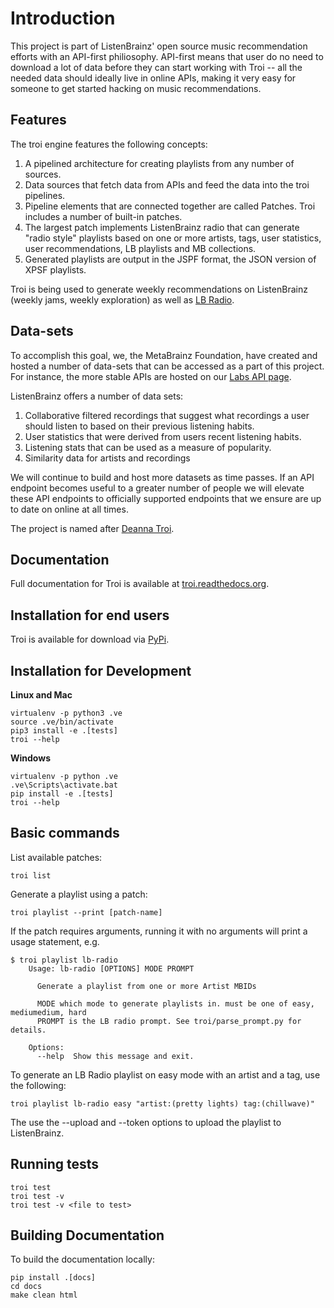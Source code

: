 # Introduction

This project is part of ListenBrainz' open source music recommendation efforts with an API-first
philiosophy. API-first means that user do no need to download a lot of data before they
can start working with Troi -- all the needed data should ideally live in online APIs, making
it very easy for someone to get started hacking on music recommendations.

## Features

The troi engine features the following concepts:

1. A pipelined architecture for creating playlists from any number of sources.
2. Data sources that fetch data from APIs and feed the data into the troi pipelines.
3. Pipeline elements that are connected together are called Patches. Troi includes a number of built-in patches.
4. The largest patch implements ListenBrainz radio that can generate "radio style" playlists based on one or more
artists, tags, user statistics, user recommendations, LB playlists and MB collections.
5. Generated playlists are output in the JSPF format, the JSON version of XPSF playlists.

Troi is being used to generate weekly recommendations on ListenBrainz (weekly jams, weekly exploration)
as well as [LB Radio](https://listenbrainz.org/explore/lb-radio/).

## Data-sets

To accomplish this goal, we, the MetaBrainz Foundation, have created and hosted a number of data-sets
that can be accessed as a part of this project. For instance, the more stable APIs are hosted on our
[Labs API page](https://labs.api.listenbrainz.org).

ListenBrainz offers a number of data sets:

1. Collaborative filtered recordings that suggest what recordings a user should listen to based on their previous listening habits.
2. User statistics that were derived from users recent listening habits.
3. Listening stats that can be used as a measure of popularity.
4. Similarity data for artists and recordings

We will continue to build and host more datasets as time passes. If an API endpoint becomes useful to
a greater number of people we will elevate these API endpoints to officially supported endpoints
that we ensure are up to date on online at all times.

The project is named after [Deanna Troi](https://en.wikipedia.org/wiki/Deanna_Troi).

## Documentation

Full documentation for Troi is available at [troi.readthedocs.org](https://troi.readthedocs.org).

## Installation for end users

Troi is available for download via [PyPi](https://pypi.org/project/troi/).

## Installation for Development

**Linux and Mac**

```
virtualenv -p python3 .ve
source .ve/bin/activate
pip3 install -e .[tests]
troi --help
```

**Windows**

```
virtualenv -p python .ve
.ve\Scripts\activate.bat
pip install -e .[tests]
troi --help
```

## Basic commands

List available patches:

    troi list

Generate a playlist using a patch:

    troi playlist --print [patch-name]

If the patch requires arguments, running it with no arguments will print a usage statement, e.g.

    $ troi playlist lb-radio
        Usage: lb-radio [OPTIONS] MODE PROMPT

          Generate a playlist from one or more Artist MBIDs

          MODE which mode to generate playlists in. must be one of easy, mediumedium, hard
          PROMPT is the LB radio prompt. See troi/parse_prompt.py for details.

        Options:
          --help  Show this message and exit.

To generate an LB Radio playlist on easy mode with an artist and a tag, use the following:

    troi playlist lb-radio easy "artist:(pretty lights) tag:(chillwave)"

The use the --upload and --token options to upload the playlist to ListenBrainz.

## Running tests

```
troi test
troi test -v
troi test -v <file to test>
```

## Building Documentation

To build the documentation locally:

    pip install .[docs]
    cd docs
    make clean html
